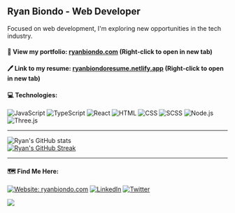 ## Ryan Biondo - Web Developer</br> 
Focused on web development, I'm exploring new opportunities in the tech industry.

#### 📃 View my portfolio: [ryanbiondo.com](https://www.ryanbiondo.com/) (Right-click to open in new tab)
#### 🖊 Link to my resume: [ryanbiondoresume.netlify.app](https://ryanbiondoresume.netlify.app/) (Right-click to open in new tab)

#### 💻 Technologies:  

![JavaScript](https://img.shields.io/badge/-JavaScript-black?style=flat-square&logo=JavaScript&logoColor=F7DF1E) 
![TypeScript](https://img.shields.io/badge/-TypeScript-007ACC?style=flat-square&logo=TypeScript&logoColor=white) 
![React](https://img.shields.io/badge/-React-61DAFB?style=flat-square&logo=React&logoColor=white) 
![HTML](https://img.shields.io/badge/-HTML-E34F26?style=flat-square&logo=HTML5&logoColor=white)
![CSS](https://img.shields.io/badge/-CSS-1572B6?style=flat-square&logo=CSS3&logoColor=white) 
![SCSS](https://img.shields.io/badge/-SCSS-CC6699?style=flat-square&logo=Sass&logoColor=white) 
![Node.js](https://img.shields.io/badge/-Node.js-339933?style=flat-square&logo=Node.js&logoColor=white)
![Three.js](https://img.shields.io/badge/-Three.js-000000?style=flat-square&logo=Three.js&logoColor=white)

<!-- <details>
 <summary>🕶 Other Technologies:</summary>
- 🤖 AI Tech: Chat-GPT, Bard, GitHub Copilot, and Notion AI</br>
- 📎 Other Tools: VSCode, FileZilla</br>
</details>  -->

---

![Ryan's GitHub stats](https://github-readme-stats.vercel.app/api?username=Ryan-Biondo&hide=stars,contribs,issues&show_icons=true&theme=tokyonight)</br>
[![Ryan's GitHub Streak](https://streak-stats.demolab.com/?user=Ryan-Biondo&theme=tokyonight)](https://git.io/streak-stats)</br>

---
#### 🗺 Find Me Here: 

[![Website: ryanbiondo.com](https://img.shields.io/badge/-Portfolio-000000?&style=for-the-badge&logo=Google-Chrome&logoColor=white)](http://ryanbiondo.com)
[![LinkedIn](https://img.shields.io/badge/LinkedIn-%230077B5.svg?&style=for-the-badge&logo=linkedin&logoColor=white)](https://www.linkedin.com/in/ryan-biondo/)
[![Twitter](https://img.shields.io/badge/Twitter-%231DA1F2.svg?&style=for-the-badge&logo=twitter&logoColor=white)](https://twitter.com/RyanBiondo/)
<!-- Add Link to Blog-->

![](https://komarev.com/ghpvc/?username=Ryan-Biondo&label=PROFILE+VIEWS&style=for-the-badge&color=blue)

